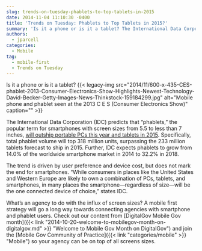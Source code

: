 ```yaml
---
slug: trends-on-tuesday-phablets-to-top-tablets-in-2015
date: 2014-11-04 11:10:30 -0400
title: 'Trends on Tuesday: Phablets to Top Tablets in 2015?'
summary: 'Is it a phone or is it a tablet? The International Data Corporation (IDC) predicts that &#8220;phablets,&#8221; the popular term for smartphones with screen sizes from 5.5 to less than 7 inches, will outship portable PCs this year and tablets in 2015. Specifically, total phablet volume will top 318 million units, surpassing the 233 million'
authors:
  - jparcell
categories:
  - Mobile
tag:
  - mobile-first
  - Trends on Tuesday
---
```


Is it a phone or is it a tablet? {{< legacy-img src="2014/11/600-x-435-CES-phablet-2013-Consumer-Electronics-Show-Highlights-Newest-Technology-David-Becker-Getty-Images-News-Thinkstock-159184299.jpg" alt="Mobile phone and phablet seen at the 2013 C E S (Consumer Electronics Show)" caption="" >}} 

The International Data Corporation (IDC) predicts that &#8220;phablets,&#8221; the popular term for smartphones with screen sizes from 5.5 to less than 7 inches, [will outship portable PCs this year and tablets in 2015](http://www.idc.com/getdoc.jsp?containerId=prUS25077914). Specifically, total phablet volume will top 318 million units, surpassing the 233 million tablets forecast to ship in 2015. Further, IDC expects phablets to grow from 14.0% of the worldwide smartphone market in 2014 to 32.2% in 2018.

The trend is driven by user preference and device cost, but does not mark the end for smartphones. &#8220;While consumers in places like the United States and Western Europe are likely to own a combination of PCs, tablets, and smartphones, in many places the smartphone—regardless of size—will be the one connected device of choice,&#8221; states IDC.

What&#8217;s an agency to do with the influx of screen sizes? A mobile first strategy will go a long way towards connecting agencies with smartphone and phablet users. Check out our content from [DigitalGov Mobile Gov month]({{< link "2014-10-20-welcome-to-mobilegov-month-on-digitalgov.md" >}} "Welcome to Mobile Gov Month on DigitalGov") and join the [Mobile Gov Community of Practice]({{< link "categories/mobile" >}} "Mobile") so your agency can be on top of all screens sizes.